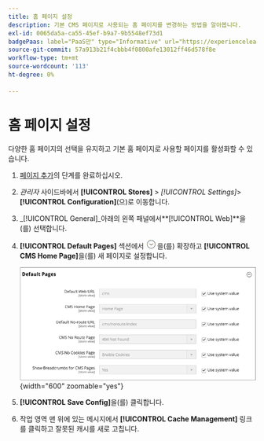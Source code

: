 ```yaml
---
title: 홈 페이지 설정
description: 기본 CMS 페이지로 사용되는 홈 페이지를 변경하는 방법을 알아봅니다.
exl-id: 0065da5a-ca55-45ef-b9a7-9b5548ef73d1
badgePaas: label="PaaS만" type="Informative" url="https://experienceleague.adobe.com/en/docs/commerce/user-guides/product-solutions" tooltip="Adobe Commerce 온 클라우드 프로젝트(Adobe 관리 PaaS 인프라) 및 온프레미스 프로젝트에만 적용됩니다."
source-git-commit: 57a913b21f4cbbb4f0800afe13012ff46d578f8e
workflow-type: tm+mt
source-wordcount: '113'
ht-degree: 0%

---
```


# 홈 페이지 설정

다양한 홈 페이지의 선택을 유지하고 기본 홈 페이지로 사용할 페이지를 활성화할 수 있습니다.

1. [페이지 추가](page-add.md)의 단계를 완료하십시오.

1. _관리자_ 사이드바에서 **[!UICONTROL Stores]** > _[!UICONTROL Settings]_>**[!UICONTROL Configuration]**(으)로 이동합니다.

1. _[!UICONTROL General]_아래의 왼쪽 패널에서&#x200B;**[!UICONTROL Web]**을(를) 선택합니다.

1. **[!UICONTROL Default Pages]** 섹션에서 ![확장 선택기](../assets/icon-display-expand.png)을(를) 확장하고 **[!UICONTROL CMS Home Page]**&#x200B;을(를) 새 페이지로 설정합니다.

   ![웹 기본 페이지 구성](./assets/web-default-pages.png){width="600" zoomable="yes"}

1. **[!UICONTROL Save Config]**&#x200B;을(를) 클릭합니다.

1. 작업 영역 맨 위에 있는 메시지에서 **[!UICONTROL Cache Management]** 링크를 클릭하고 잘못된 캐시를 새로 고칩니다.
